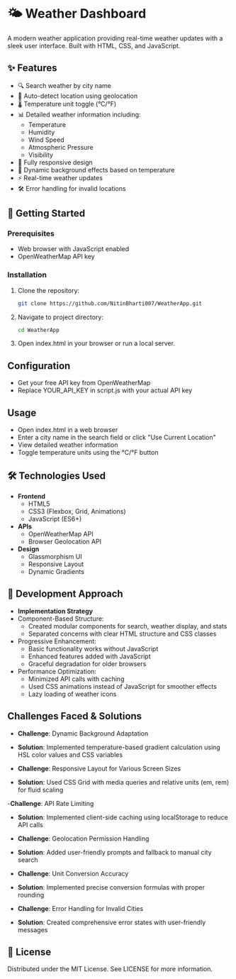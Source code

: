 # 🌤️ Weather Dashboard

A modern weather application providing real-time weather updates with a sleek user interface. Built with HTML, CSS, and JavaScript.

## ✨ Features

- 🔍 Search weather by city name
- 📍 Auto-detect location using geolocation
- 🌡️ Temperature unit toggle (°C/°F)
- 📊 Detailed weather information including:
  - Temperature
  - Humidity
  - Wind Speed
  - Atmospheric Pressure
  - Visibility
- 📱 Fully responsive design
- 🎨 Dynamic background effects based on temperature
- ⚡ Real-time weather updates
- 🛠️ Error handling for invalid locations

## 🚀 Getting Started

### Prerequisites
- Web browser with JavaScript enabled
- OpenWeatherMap API key

### Installation
1. Clone the repository:
   ```bash
   git clone https://github.com/NitinBharti007/WeatherApp.git
2. Navigate to project directory:
   ```bash
   cd WeatherApp
3. Open index.html in your browser or run a local server.

## Configuration
- Get your free API key from OpenWeatherMap
- Replace YOUR_API_KEY in script.js with your actual API key

## Usage
- Open index.html in a web browser
- Enter a city name in the search field or click "Use Current Location"
- View detailed weather information
- Toggle temperature units using the °C/°F button

## 🛠️ Technologies Used
- **Frontend**
  - HTML5
  - CSS3 (Flexbox, Grid, Animations)
  - JavaScript (ES6+)
- **APIs**
  - OpenWeatherMap API
  - Browser Geolocation API
- **Design**
  - Glassmorphism UI
  - Responsive Layout
  - Dynamic Gradients

## 🧠 Development Approach
- **Implementation Strategy**
- Component-Based Structure:
   - Created modular components for search, weather display, and stats
   - Separated concerns with clear HTML structure and CSS classes
- Progressive Enhancement:
  - Basic functionality works without JavaScript
  - Enhanced features added with JavaScript
  - Graceful degradation for older browsers
- Performance Optimization:
  - Minimized API calls with caching
  - Used CSS animations instead of JavaScript for smoother effects
  - Lazy loading of weather icons

## Challenges Faced & Solutions
- **Challenge**: Dynamic Background Adaptation
- **Solution**: Implemented temperature-based gradient calculation using HSL color values and CSS variables

- **Challenge**: Responsive Layout for Various Screen Sizes
- **Solution**: Used CSS Grid with media queries and relative units (em, rem) for fluid scaling

-**Challenge**: API Rate Limiting
- **Solution**: Implemented client-side caching using localStorage to reduce API calls

- **Challenge**: Geolocation Permission Handling
- **Solution**: Added user-friendly prompts and fallback to manual city search

- **Challenge**: Unit Conversion Accuracy
- **Solution**: Implemented precise conversion formulas with proper rounding

- **Challenge**: Error Handling for Invalid Cities
- **Solution**: Created comprehensive error states with user-friendly messages
 
## 📄 License
Distributed under the MIT License. See LICENSE for more information.

